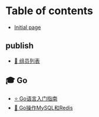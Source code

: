 # Table of contents

* [Initial page](README.md)

## publish

* [👬 组员列表](publish/group.md)

## 🎓 Go

* [⭐ Go语言入门指南](go/go-yu-yan-ru-men-zhi-nan.md)
* [🕋 Go操作MySQL和Redis](go/go-cao-zuo-mysql-he-redis.md)
